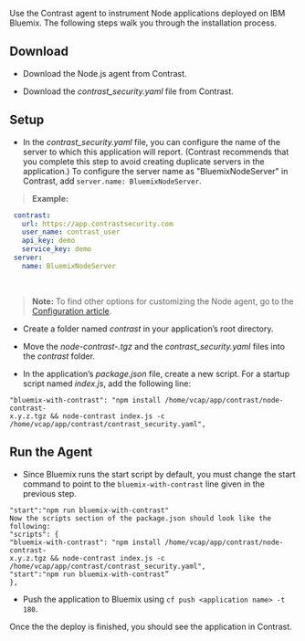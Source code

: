 <!--
title: "Installation on Bluemix"
description: "Installing Bluemix for Node.js"
tags: "Bluemix NodeJS agent installation"
-->

Use the Contrast agent to instrument Node applications deployed on IBM Bluemix. The following steps walk you through the installation process.

## Download

* Download the Node.js agent from Contrast. 

* Download the *contrast_security.yaml* file from Contrast.

## Setup

* In the *contrast_security.yaml* file, you can configure the name of the server to which this application will report. (Contrast recommends that you complete this step to avoid creating duplicate servers in the application.) To configure the server name as "BluemixNodeServer" in Contrast, add `server.name: BluemixNodeServer`. 

> **Example:**
```yaml
 contrast:
   url: https://app.contrastsecurity.com
   user_name: contrast_user
   api_key: demo
   service_key: demo
 server:
   name: BluemixNodeServer
```

<br> 

> **Note:** To find other options for customizing the Node agent, go to the [Configuration article](installation-node.html#node-config). 

* Create a folder named *contrast* in your application’s root directory.

* Move the *node-contrast-<version>.tgz* and the *contrast_security.yaml* files into the *contrast* folder.

* In the application’s *package.json* file, create a new script. For a startup script named *index.js*, add the following line:

```
"bluemix-with-contrast": "npm install /home/vcap/app/contrast/node-contrast-
x.y.z.tgz && node-contrast index.js -c /home/vcap/app/contrast/contrast_security.yaml",
```

## Run the Agent

* Since Bluemix runs the start script by default, you must change the start command to point to the `bluemix-with-contrast` line given in the previous step.

```
"start":"npm run bluemix-with-contrast"
Now the scripts section of the package.json should look like the following:
"scripts": {
"bluemix-with-contrast": "npm install /home/vcap/app/contrast/node-contrast-
x.y.z.tgz && node-contrast index.js -c /home/vcap/app/contrast/contrast_security.yaml",
"start":"npm run bluemix-with-contrast”
},
```

* Push the application to Bluemix using `cf push <application name> -t 180`.

Once the the deploy is finished, you should see the application in Contrast.

